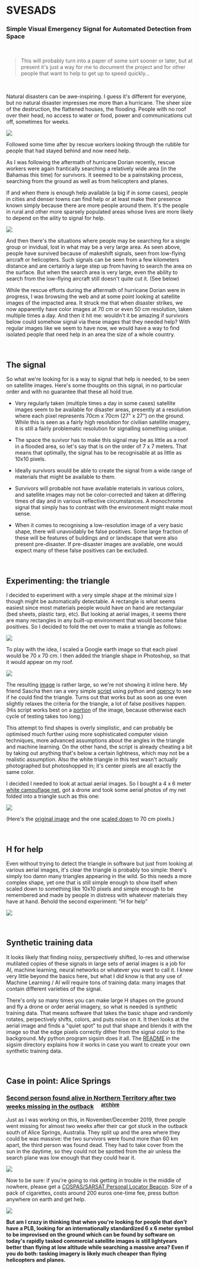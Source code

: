 # SVESADS

### Simple Visual Emergency Signal for Automated Detection from Space

&nbsp;

> This will probably turn into a paper of some sort sooner or later, but at present it's just a way for me to document the project and for other people that want to help to get up to speed quickly...

&nbsp;

Natural disasters can be awe-inspiring. I guess it's different for everyone, but no natural disaster impresses me more than a hurricane. The sheer size of the destruction, the flattened houses, the flooding. People with no roof over their head, no access to water or food, power and communications cut off, sometimes for weeks.

![](images/puinzooi.jpg)

Followed some time after by rescue workers looking through the rubble for people that had stayed behind and now need help.

As I was following the aftermath of hurricane Dorian recently, rescue workers were again frantically searching a relatively wide area (in the Bahamas this time) for survivors. It seemed to be a painstaking process, searching from the ground as well as from helicopters and planes.

If and when there is enough help available (a big if in some cases), people in cities and denser towns can find help or at least make their presence known simply because there are more people around them. It's the people in rural and other more sparsely populated areas whose lives are more likely to depend on the aility to signal for help. 

![](images/rescue.png)

And then there's the situations where people may be searching for a single group or invidual, lost in what may be a very large area. As seen above, people have survived because of makeshift signals, seen from low-flying aircraft or helicopters. Such signals can be seen from a few kilometers distance and are certainly a large step up from having to search the area on the surface. But when the search area is very large, even the ability to search from the low-flying aircraft still doesn't quite cut it. (See below)

While the rescue efforts during the aftermath of hurricane Dorian were in progress, I was browsing the web and at some point looking at satellite images of the impacted area. It struck me that when disaster strikes, we now apparently have color images at 70 cm or even 50 cm resolution, taken multiple times a day. And then it hit me: wouldn't it be amazing if survivors below could somehow signal via these images that they needed help? With regular images like we seem to have now, we would have a way to find isolated people that need help in an area the size of a whole country.


&nbsp;

## The signal

So what we're looking for is a way to signal that help is needed, to be seen on satellite images. Here's some thoughts on this signal, in no particular order and with no guarantee that these all hold true.

* Very regularly taken (multiple times a day in some cases) satellite images seem to be available for disaster areas, presently at a resolution where each pixel represents 70cm x 70cm (27" x 27") on the ground. While this is seen as a fairly high resolution for civilian satellite imagery, it is still a fairly problematic resolution for signalling something unique.

* The space the suvivor has to make this signal may be as little as a roof in a flooded area, so let's say that is on the order of 7 x 7 meters. That means that optimally, the signal has to be recognisable at as little as 10x10 pixels.

* Ideally survivors would be able to create the signal from a wide range of materials that might be available to them.

* Survivors will probable not have available materials in various colors, and satellite images may not be color-corrected and taken at differing times of day and in various reflective circumstances. A monochrome signal that simply has to contrast with the environment might make most sense. 

* When it comes to recognising a low-resolution image of a very basic shape, there will unavoidably be false positives. Some large fraction of these will be features of buildings and or landscape that were also present pre-disaster. If pre-disaster images are available, one would expect many of these false positives can be excluded.
 
&nbsp;

## Experimenting: the triangle

I decided to experiment with a very simple shape at the minimal size I though might be automatically detectable. A rectangle is what seems easiest since most materials people would have on hand are rectangular (bed sheets, plastic tarp, etc). But looking at aerial images, it seems there are many rectangles in any built-up environment that would become false positives. So I decided to fold the net over to make a triangle as follows:

![](images/triangle.png)

To play with the idea, I scaled a Google earth image so that each pixel would be 70 x 70 cm. I then added the triangle shape in Photoshop, so that it would appear on my roof.

![](images/triangle-roof-detail.png)

The resulting [image](images/whereswaldo.png) is rather large, so we're not showing it inline here. My friend Sascha then ran a very simple [script](files/whereswaldo.py) using python and [opencv](https://pypi.org/project/opencv-python/) to see if he could find the triangle. Turns out that works but as soon as one even slightly relaxes the criteria for the triangle, a lot of false positives happen. (His script works best on a [portion](images/whereswaldo_selected.png) of the image, because otherwise each cycle of testing takes too long.)

This attempt to find shapes is overly simplistic, and can probably be optimised much further using more sophisticated computer vision techniques, more advanced assumptions about the angles in the triangle and machine learning. On the other hand, the script is already cheating a bit by taking out anything that's below a certain lightness, which may not be a realistic assumption. Also the white triangle in this test wasn't actually photographed but photoshopped in; it's center pixels are all exactly the same color.

I decided I needed to look at actual aerial images. So I bought a 4 x 6 meter [white camouflage net](https://www.amazon.de/gp/product/B073H48DRR), got a drone and took some aerial photos of my net folded into a triangle such as this one:

![](images/drone-triangle-70cm-detail.png)

(Here's the [original image](images/drone-triangle-orig.jpg) and the one [scaled down](images/drone-triangle-70cm.png) to 70 cm pixels.)

&nbsp;

## H for help

Even without trying to detect the triangle in software but just from looking at various aerial images, it's clear the triangle is probably too simple: there's simply too damn many triangles appearing in the wild. So this needs a more complex shape, yet one that is still simple enough to show itself when scaled down to something like 10x10 pixels and simple enough to be remembered and made by people in distress with whatever materials they have at hand. Behold the second experiment: "H for help"

![](images/H.png)

&nbsp;

## Synthetic training data

It looks likely that finding noisy, perspectively shifted, lo-res and otherwise mutilated copies of these signals in large sets of aerial images is a job for AI, machine learning, neural networks or whatever you want to call it. I knew very little beyond the basics here, but what I did know is that any use of Machine Learning / AI will require tons of training data: many images that contain different varieties of the signal. 

There's only so many times you can make large H shapes on the ground and fly a drone or order aerial imagery, so what is needed is synthetic training data. That means software that takes the basic shape and randomly rotates, perpectively shifts, colors, and puts noise on it. It then looks at the aerial image and finds a "quiet spot" to put that shape and blends it with the image so that the edge pixels correctly dither from the signal color to the background. My python program sigsim does it all. The [README](files/sigsim/README.md) in the sigsim directory explains how it works in case you want to create your own synthetic training data.


&nbsp;

## Case in point: Alice Springs 

### [Second person found alive in Northern Territory after two weeks missing in the outback](https://www.theguardian.com/australia-news/2019/dec/04/police-locate-body-near-alice-springs-believed-to-be-that-of-missing-woman-claire-hockridge) &nbsp;&nbsp;&nbsp;&nbsp;<sup>[archive](images/missing.pdf)</sup>

Just as I was working on this, in November/December 2019, three people went missing for almost two weeks after their car got stuck in the outback south of Alice Springs, Australia. They split up and the area where they could be was massive: the two survivors were found more than 60 km apart, the third person was found dead. They had to take cover from the sun in the daytime, so they could not be spotted from the air unless the search plane was low enough that they could hear it.


![](images/missing.png)

Now to be sure: if you're going to risk getting in trouble in the middle of nowhere, please get a [COSPAS/SARSAT Personal Locator Beacon](https://en.wikipedia.org/wiki/Emergency_position-indicating_radiobeacon_station). Size of a pack of cigarettes, costs around 200 euros one-time fee, press button anywhere on earth and get help. 

![](images/PLB.png)

**But am I crazy in thinking that when you're looking for people that _don't_ have a PLB, looking for an internationally standardized 6 x 6 meter symbol to be improvised on the ground which can be found by software on today's rapidly tasked commercial satellite images is still lightyears better than flying at low altitude while searching a massive area? Even if you do both: tasking imagery is likely much cheaper than flying helicopters and planes.**
